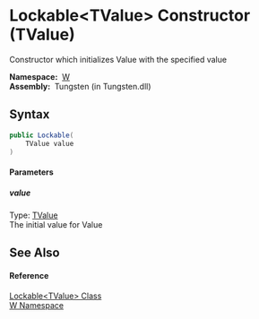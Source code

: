 Lockable&lt;TValue> Constructor (TValue)
========================================
  Constructor which initializes Value with the specified value

  **Namespace:**  [W][1]  
  **Assembly:**  Tungsten (in Tungsten.dll)

Syntax
------

```csharp
public Lockable(
	TValue value
)
```

#### Parameters

##### *value*
Type: [TValue][2]  
The initial value for Value


See Also
--------

#### Reference
[Lockable&lt;TValue> Class][2]  
[W Namespace][1]  

[1]: ../README.md
[2]: README.md
[3]: ../../_icons/Help.png
